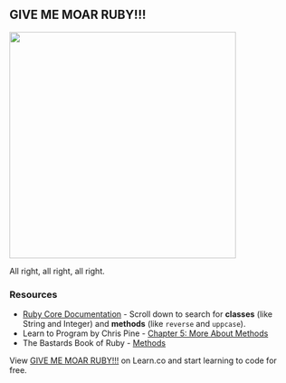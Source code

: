 

## GIVE ME MOAR RUBY!!!
<img src="https://s3.amazonaws.com/after-school-assets/moar.jpg" width="400">

All right, all right, all right.

### Resources
* [Ruby Core Documentation](http://www.ruby-doc.org/core-2.1.1/) - Scroll down to search for **classes** (like String and Integer) and **methods** (like `reverse` and `uppcase`).
* Learn to Program by Chris Pine - [Chapter 5: More About Methods](https://pine.fm/LearnToProgram/?Chapter=05)
* The Bastards Book of Ruby - [Methods](http://ruby.bastardsbook.com/chapters/methods/)

<p data-visibility='hidden'>View <a href='https://learn.co/lessons/hs-ruby-2-resources' title='GIVE ME MOAR RUBY!!!'>GIVE ME MOAR RUBY!!!</a> on Learn.co and start learning to code for free.</p>
